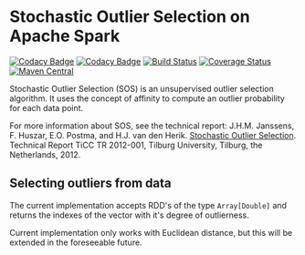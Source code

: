 Stochastic Outlier Selection on Apache Spark
============================

[![Codacy Badge](https://api.codacy.com/project/badge/Grade/1edb4375f12d4509a2d5c529c6cf70ce)](https://app.codacy.com/app/Gnni/scala-stochastic-outlier-selection?utm_source=github.com&utm_medium=referral&utm_content=Gnni/scala-stochastic-outlier-selection&utm_campaign=Badge_Grade_Dashboard)
[![Codacy Badge](https://www.codacy.com/project/badge/9069624e46ac4d97bb19a34705f95965)](https://www.codacy.com)
[![Build Status](https://travis-ci.org/Fokko/spark-stochastic-outlier-selection.svg?branch=master)](https://travis-ci.org/Fokko/spark-stochastic-outlier-selection)
[![Coverage Status](https://coveralls.io/repos/Fokko/spark-stochastic-outlier-selection/badge.svg?branch=master&service=github)](https://coveralls.io/github/Fokko/spark-stochastic-outlier-selection?branch=master)
[![Maven Central](https://maven-badges.herokuapp.com/maven-central/frl.driesprong/spark-stochastic-outlier-selection_2.11/badge.svg)](https://maven-badges.herokuapp.com/maven-central/frl.driesprong/spark-stochastic-outlier-selection_2.11)

Stochastic Outlier Selection (SOS) is an unsupervised outlier selection algorithm. It uses the concept of affinity to compute an outlier probability for each data point.

For more information about SOS, see the technical report: J.H.M. Janssens, F. Huszar, E.O. Postma, and H.J. van den Herik. [Stochastic Outlier Selection](https://github.com/jeroenjanssens/sos/blob/master/doc/sos-ticc-tr-2012-001.pdf?raw=true). Technical Report TiCC TR 2012-001, Tilburg University, Tilburg, the Netherlands, 2012.

Selecting outliers from data
----------------------------------------

The current implementation accepts RDD's of the type `Array[Double]` and returns the indexes of the vector with it's degree of outlierness.

Current implementation only works with Euclidean distance, but this will be extended in the foreseeable future.
